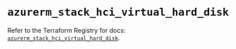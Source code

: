 # `azurerm_stack_hci_virtual_hard_disk`

Refer to the Terraform Registry for docs: [`azurerm_stack_hci_virtual_hard_disk`](https://registry.terraform.io/providers/hashicorp/azurerm/4.33.0/docs/resources/stack_hci_virtual_hard_disk).
